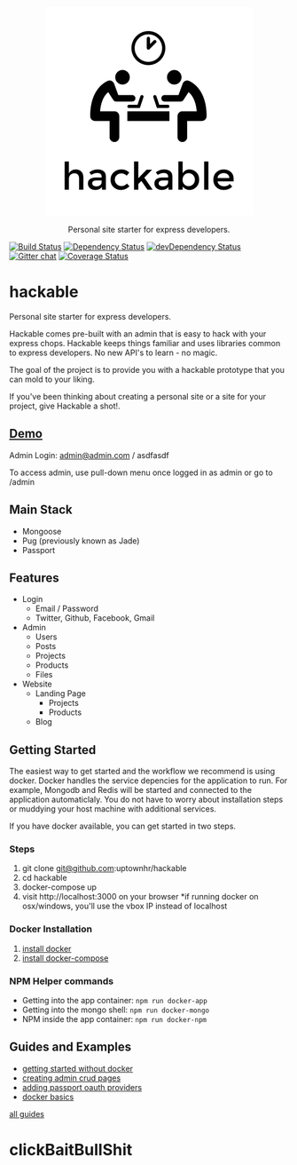 <p align="center">
  <a href="http://gulpjs.com">
    <img src="https://raw.githubusercontent.com/uptownhr/hackable/master/public/site/img/hackable-logo.png">
  </a>
  <p align="center">Personal site starter for express developers.</p>
</p>

[![Build Status](https://travis-ci.org/uptownhr/hackable.svg)](https://travis-ci.org/uptownhr/hackable)
[![Dependency Status](https://david-dm.org/uptownhr/hackable.svg)](https://david-dm.org/uptownhr/hackable)
[![devDependency Status](https://david-dm.org/uptownhr/hackable/dev-status.svg)](https://david-dm.org/uptownhr/hackable)
[![Gitter chat](https://badges.gitter.im/uptownhr/hackable.png)](https://gitter.im/uptownhr/hackable)
[![Coverage Status](https://coveralls.io/repos/github/uptownhr/hackable/badge.svg?branch=master)](https://coveralls.io/github/uptownhr/hackable?branch=master)

# hackable
Personal site starter for express developers.

Hackable comes pre-built with an admin that is easy to hack with your express chops. Hackable keeps things familiar and uses libraries common to express developers. No new API's to learn - no magic. 

The goal of the project is to provide you with a hackable prototype that you can mold to your liking.

If you've been thinking about creating a personal site or a site for your project, give Hackable a shot!.

## [Demo](http://hackable.penguin.ws)

Admin Login: admin@admin.com / asdfasdf

To access admin, use pull-down menu once logged in as admin or go to /admin

## Main Stack
- Mongoose
- Pug (previously known as Jade)
- Passport

## Features
- Login
  - Email / Password
  - Twitter, Github, Facebook, Gmail
- Admin
  - Users
  - Posts
  - Projects
  - Products
  - Files
- Website
  - Landing Page
    - Projects
    - Products
  - Blog

## Getting Started
The easiest way to get started and the workflow we recommend is using docker. Docker handles the service depencies for the application to run. For example, Mongodb and Redis will be started and connected to the application automaticlaly. You do not have to worry about installation steps or muddying your host machine with additional services. 

If you have docker available, you can get started in two steps.

### Steps
1. git clone git@github.com:uptownhr/hackable
2. cd hackable
3. docker-compose up
4. visit http://localhost:3000 on your browser *if running docker on osx/windows, you'll use the vbox IP instead of localhost

### Docker Installation
1. [install docker](https://docs.docker.com/engine/installation/)
2. [install docker-compose](https://docs.docker.com/compose/install/)

### NPM Helper commands
- Getting into the app container: `npm run docker-app`
- Getting into the mongo shell: `npm run docker-mongo`
- NPM inside the app container: `npm run docker-npm`

## Guides and Examples
- [getting started without docker](docs/getting-started-without-docker.md)
- [creating admin crud pages](docs/crud.md)
- [adding passport oauth providers](docs/passport.md)
- [docker basics](docs/docker.md)

[all guides](docs)
# clickBaitBullShit
